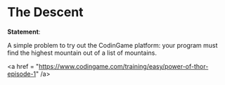 # The Descent

**Statement**:

A simple problem to try out the CodinGame platform: your program must find the highest mountain out of a list of mountains.

<a href = "https://www.codingame.com/training/easy/power-of-thor-episode-1" /a>
    